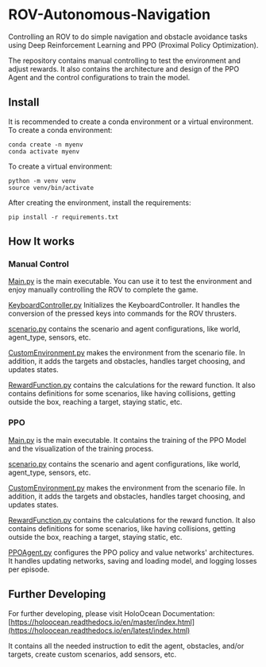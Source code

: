 
# ROV-Autonomous-Navigation
Controlling an ROV to do simple navigation and obstacle avoidance tasks using Deep Reinforcement Learning and PPO (Proximal Policy Optimization).

The repository contains manual controlling to test the environment and adjust rewards.
It also contains the architecture and design of the PPO Agent and the control configurations to train the model.

## Install
It is recommended to create a conda environment or a virtual environment.
To create a conda environment:
```
conda create -n myenv
conda activate myenv
```
To create a virtual environment:
```
python -m venv venv
source venv/bin/activate
```
After creating the environment, install the requirements:
```
pip install -r requirements.txt
```

## How It works
### Manual Control
[Main.py](manual_control/Main.py) is the main executable. You can use it to test the environment and enjoy manually controlling the ROV to complete the game.

[KeyboardController.py](manual_control/KeyboardController.py) Initializes the KeyboardController. It handles the conversion of the pressed keys into commands for the ROV thrusters.

[scenario.py](manual_control/scenario.py) contains the scenario and agent configurations, like world, agent_type, sensors, etc.

[CustomEnvironment.py](manual_control/CustomEnvironment.py) makes the environment from the scenario file. In addition, it adds the targets and obstacles, handles target choosing, and updates states.

[RewardFunction.py](manual_control/RewardFunction.py) contains the calculations for the reward function. It also contains definitions for some scenarios, like having collisions, getting outside the box, reaching a target, staying static, etc.
### PPO
[Main.py](PPO/Main.py) is the main executable. It contains the training of the PPO Model and the visualization of the training process.

[scenario.py](PPO/scenario.py) contains the scenario and agent configurations, like world, agent_type, sensors, etc.

[CustomEnvironment.py](PPO/CustomEnvironment.py) makes the environment from the scenario file. In addition, it adds the targets and obstacles, handles target choosing, and updates states.

[RewardFunction.py](PPO/RewardFunction.py) contains the calculations for the reward function. It also contains definitions for some scenarios, like having collisions, getting outside the box, reaching a target, staying static, etc.

[PPOAgent.py](PPO/PPOAgent.py) configures the PPO policy and value networks' architectures. It handles updating networks, saving and loading model, and logging losses per episode.

## Further Developing
For further developing, please visit HoloOcean Documentation:
[https://holoocean.readthedocs.io/en/master/index.html](https://holoocean.readthedocs.io/en/latest/index.html)

It contains all the needed instruction to edit the agent, obstacles, and/or targets, create custom scenarios, add sensors, etc.
